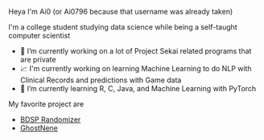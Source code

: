 Heya I'm Ai0 (or Ai0796 because that username was already taken)

I'm a college student studying data science while being a self-taught computer scientist

- 🔭 I’m currently working on a lot of Project Sekai related programs that are private
- 📈 I'm currently working on learning Machine Learning to do NLP with Clinical Records and predictions with Game data
- 🌱 I’m currently learning R, C, Java, and Machine Learning with PyTorch

My favorite project are
- [BDSP Randomizer](https://github.com/Ai0796/BDSP-Randomizers)
- [GhostNene](https://github.com/Ai0796/RoboNene)

<!--
**Ai0796/Ai0796** is a ✨ _special_ ✨ repository because its `README.md` (this file) appears on your GitHub profile.

Here are some ideas to get you started:

- 🔭 I’m currently working on ...
- 🌱 I’m currently learning ...
- 👯 I’m looking to collaborate on ...
- 🤔 I’m looking for help with ...
- 💬 Ask me about ...
- 📫 How to reach me: ...
- 😄 Pronouns: ...
- ⚡ Fun fact: ...
-->
